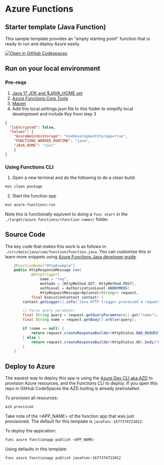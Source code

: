 # Azure Functions
## Starter template (Java Function)

This sample template provides an "empty starting point" function that is ready to run and deploy Azure easily.  

[![Open in GitHub Codespaces](https://github.com/codespaces/badge.svg)](https://github.com/codespaces/new?hide_repo_select=true&ref=main&repo=575770869)

## Run on your local environment

### Pre-reqs
1) [Java 17 JDK and $JAVA_HOME set](https://www.microsoft.com/openjdk) 
2) [Azure Functions Core Tools](https://learn.microsoft.com/en-us/azure/azure-functions/functions-run-local?tabs=v4%2Cmacos%2Ccsharp%2Cportal%2Cbash#install-the-azure-functions-core-tools)
3) [Maven](https://platform.openai.com/account/api-keys) 
4) Add this local.settings.json file to this folder to simplify local development and include Key from step 3
```json
{
  "IsEncrypted": false,
  "Values": {
    "AzureWebJobsStorage": "UseDevelopmentStorage=true",
    "FUNCTIONS_WORKER_RUNTIME": "java",
    "JAVA_HOME": "/usr"
    }
}
```

### Using Functions CLI
1) Open a new terminal and do the following to do a clean build:

```bash
mvn clean package
```
2) Start the function app

```bash
mvn azure-functions:run
```

Note this is functionally equivent to doing a `func start` in the `./target/azure-functions/<function name>/` folder. 

## Source Code

The key code that makes this work is as follows in `./src/main/java/com/function/Function.java`.  You can customize this or learn more snippets using [Azure Functions Java developer guide](https://learn.microsoft.com/en-us/azure/azure-functions/functions-reference-java?tabs=bash%2Cconsumption).  

```java
    @FunctionName("HttpExample")
    public HttpResponseMessage run(
            @HttpTrigger(
                name = "req",
                methods = {HttpMethod.GET, HttpMethod.POST},
                authLevel = AuthorizationLevel.ANONYMOUS)
                HttpRequestMessage<Optional<String>> request,
            final ExecutionContext context) {
        context.getLogger().info("Java HTTP trigger processed a request.");

        // Parse query parameter
        final String query = request.getQueryParameters().get("name");
        final String name = request.getBody().orElse(query);

        if (name == null) {
            return request.createResponseBuilder(HttpStatus.BAD_REQUEST).body("Please pass a name on the query string or in the request body").build();
        } else {
            return request.createResponseBuilder(HttpStatus.OK).body("Hello, " + name).build();
        }
    }
```

## Deploy to Azure

The easiest way to deploy this app is using the [Azure Dev CLI aka AZD](https://aka.ms/azd) to provision Azure resources, and the Functions CLI to deploy.  If you open this repo in GitHub CodeSpaces the AZD tooling is already preinstalled.

To provision all resources:
```bash
azd provision
```

Take note of the <APP_NAME> of the function app that was just provisioned. The default for this template
is `javafunc-1677374721012`. 

To deploy the appication:
```bash
func azure functionapp publish <APP_NAME>
```

Using defaults in this template:
```bash
func azure functionapp publish javafunc-1677374721012
```
